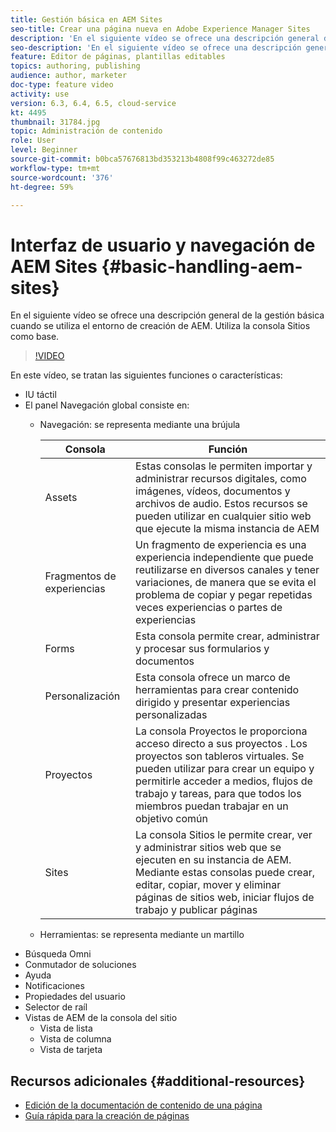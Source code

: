 ```yaml
---
title: Gestión básica en AEM Sites
seo-title: Crear una página nueva en Adobe Experience Manager Sites
description: 'En el siguiente vídeo se ofrece una descripción general de la gestión básica cuando se utiliza el entorno de creación de AEM. Utiliza la consola Sitios como base. '
seo-description: 'En el siguiente vídeo se ofrece una descripción general de la gestión básica cuando se utiliza el entorno de creación de AEM. Utiliza la consola Sitios como base. '
feature: Editor de páginas, plantillas editables
topics: authoring, publishing
audience: author, marketer
doc-type: feature video
activity: use
version: 6.3, 6.4, 6.5, cloud-service
kt: 4495
thumbnail: 31784.jpg
topic: Administración de contenido
role: User
level: Beginner
source-git-commit: b0bca57676813bd353213b4808f99c463272de85
workflow-type: tm+mt
source-wordcount: '376'
ht-degree: 59%

---
```



# Interfaz de usuario y navegación de AEM Sites {#basic-handling-aem-sites}

En el siguiente vídeo se ofrece una descripción general de la gestión básica cuando se utiliza el entorno de creación de AEM. Utiliza la consola Sitios como base. 

>[!VIDEO](https://video.tv.adobe.com/v/31784?quality=12&learn=on)

En este vídeo, se tratan las siguientes funciones o características:

* IU táctil
* El panel Navegación global consiste en:
   * Navegación: se representa mediante una brújula   

      | Consola | Función |
      |---|---|
      | Assets | Estas consolas le permiten importar y administrar recursos digitales, como imágenes, vídeos, documentos y archivos de audio. Estos recursos se pueden utilizar en cualquier sitio web que ejecute la misma instancia de AEM | Communities | Esta consola permite crear y administrar sitios de comunidad para participar en ellos según se vayan activando | Comercio | Esto le permite administrar productos, catálogos de productos y pedidos relacionados con sus sitios de comercio |
      | Fragmentos de experiencias | Un fragmento de experiencia es una experiencia independiente que puede reutilizarse en diversos canales y tener variaciones, de manera que se evita el problema de copiar y pegar repetidas veces experiencias o partes de experiencias |
      | Forms | Esta consola permite crear, administrar y procesar sus formularios y documentos |
      | Personalización | Esta consola ofrece un marco de herramientas para crear contenido dirigido y presentar experiencias personalizadas |
      | Proyectos | La consola Proyectos le proporciona acceso directo a sus proyectos . Los proyectos son tableros virtuales. Se pueden utilizar para crear un equipo y permitirle acceder a medios, flujos de trabajo y tareas, para que todos los miembros puedan trabajar en un objetivo común |
      | Sites | La consola Sitios le permite crear, ver y administrar sitios web que se ejecuten en su instancia de AEM. Mediante estas consolas puede crear, editar, copiar, mover y eliminar páginas de sitios web, iniciar flujos de trabajo y publicar páginas |

   * Herramientas: se representa mediante un martillo
* Búsqueda Omni
* Conmutador de soluciones
* Ayuda
* Notificaciones
* Propiedades del usuario
* Selector de raíl
* Vistas de AEM de la consola del sitio
   * Vista de lista   
   * Vista de columna
   * Vista de tarjeta






## Recursos adicionales {#additional-resources}

* [Edición de la documentación de contenido de una página](https://docs.adobe.com/content/help/en/experience-manager-cloud-service/sites/authoring/fundamentals/editing-content.html)
* [Guía rápida para la creación de páginas](https://docs.adobe.com/content/help/en/experience-manager-cloud-service/sites/authoring/getting-started/quick-start.html)
